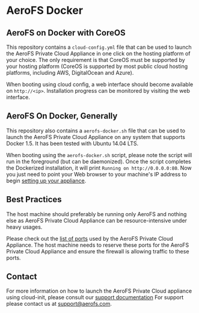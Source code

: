 # AeroFS Docker

## AeroFS on Docker with CoreOS

This repository contains a `cloud-config.yml` file that can be used to launch
the AeroFS Private Cloud Appliance in one click on the hosting platform of your
choice. The only requirement is that CoreOS must be supported by your hosting
platform (CoreOS is supported by most public cloud hosting platforms, including
AWS, DigitalOcean and Azure).

When booting using cloud config, a web interface should become available on
`http://<ip>`. Installation progress can be monitored by visiting the web
interface. 

## AeroFS On Docker, Generally
This repository also contains a `aerofs-docker.sh` file that can be used to
launch the AeroFS Private Cloud Appliance on any system that supports Docker
1.5. It has been tested with Ubuntu 14.04 LTS.

When booting using the `aerofs-docker.sh` script, please note the script will
run in the foreground (but can be daemonized). Once the script completes the
Dockerized installation, it will print `Running on http://0.0.0.0:80`.
Now you just need to point your Web browser to your machine's IP address to begin
[setting up your appliance](https://support.aerofs.com/hc/en-us/articles/204592814-How-do-I-set-up-my-AeroFS-Appliance-).

## Best Practices
The host machine should preferably be running only AeroFS and nothing else as
AeroFS Private Cloud Appliance can be resource-intensive under heavy usages.

Please check out the [list of ports](https://support.aerofs.com/hc/en-us/articles/204624454)
used by the AeroFS Private Cloud Appliance. The host machine needs to reserve
these ports for the AeroFS Private Cloud Appliance and ensure the firewall is
allowing traffic to these ports.

## Contact

For more information on how to launch the AeroFS Private Cloud appliance using
cloud-init, please consult our
[support documentation](https://support.aerofs.com/hc/en-us/articles/204736454)
For support please contact us at <support@aerofs.com>.

